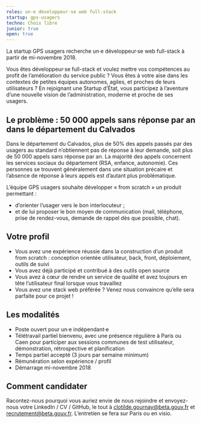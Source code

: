 ```yaml
---
roles: un·e développeur·se web full-stack
startup: gps-usagers
techno: Choix libre
junior: true
open: true
---
```


La startup GPS usagers recherche un·e développeur·se web full-stack à partir de mi-novembre 2018.

<!--more-->

Vous êtes développeur·se full-stack et voulez mettre vos compétences au profit de l’amélioration du service public ? 
Vous êtes à votre aise dans les contextes de petites équipes autonomes, agiles, et proches de leurs utilisateurs ? 
En rejoignant une Startup d’État, vous participez à l’aventure d’une nouvelle vision de l’administration, moderne et proche de ses usagers.

## Le problème : 50 000 appels sans réponse par an dans le département du Calvados

Dans le département du Calvados, plus de 50% des appels passés par des usagers au standard n’obtiennent pas de réponse à leur demande, soit plus de 50 000 appels sans réponse par an. La majorité des appels concernent les services sociaux du département (RSA, enfance, autonomie). Ces personnes se trouvent généralement dans une situation précaire et l’absence de réponse à leurs appels est d’autant plus problématique.

L’équipe GPS usagers souhaite développer « from scratch » un produit permettant :
- d’orienter l’usager vers le bon interlocuteur ;
- et de lui proposer le bon moyen de communication (mail, téléphone, prise de rendez-vous, demande de rappel dès que possible, chat).

## Votre profil

- Vous avez une expérience réussie dans la construction d’un produit from scratch : conception orientée utilisateur, back, front, déploiement, outils de suivi
- Vous avez déjà participé et contribué à des outils open source
- Vous avez à cœur de rendre un service de qualité et avez toujours en tête l’utilisateur final lorsque vous travaillez
- Vous avez une stack web préférée ? Venez nous convaincre qu’elle sera parfaite pour ce projet !

## Les modalités

- Poste ouvert pour un·e indépendant·e
- Télétravail partiel bienvenu, avec une présence régulière à Paris ou Caen pour participer aux sessions communes de test utilisateur, démonstration, rétrospective et planification
- Temps partiel accepté (3 jours par semaine minimum)
- Rémunération selon expérience / profil
- Démarrage mi-novembre 2018

## Comment candidater

Racontez-nous pourquoi vous auriez envie de nous rejoindre et envoyez-nous votre LinkedIn / CV / GitHub, le tout à clotilde.gournay@beta.gouv.fr et recrutement@beta.gouv.fr. L’entretien se fera sur Paris ou en visio.
